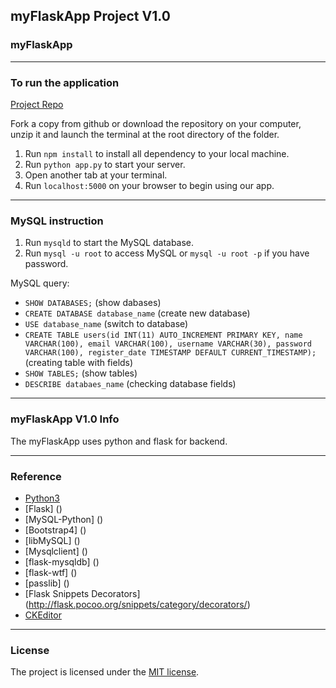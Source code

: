 ## myFlaskApp Project V1.0

### myFlaskApp

---

### To run the application

[Project Repo](https://github.com/markchen555/myFlaskApp)

Fork a copy from github or download the repository on your computer, unzip it and launch the terminal at the root directory of the folder.

1. Run `npm install` to install all dependency to your local machine.
2. Run `python app.py` to start your server.
3. Open another tab at your terminal.
4. Run `localhost:5000` on your browser to begin using our app.

---

### MySQL instruction

1. Run `mysqld` to start the MySQL database.
2. Run `mysql -u root` to access MySQL or `mysql -u root -p` if you have password.

MySQL query:
- `SHOW DATABASES;` (show dabases)
- `CREATE DATABASE database_name` (create new database)
- `USE database_name` (switch to database)
- `CREATE TABLE users(id INT(11) AUTO_INCREMENT PRIMARY KEY, name VARCHAR(100), email VARCHAR(100), username VARCHAR(30), password VARCHAR(100), register_date TIMESTAMP DEFAULT CURRENT_TIMESTAMP);` (creating table with fields)
- `SHOW TABLES;` (show tables)
- `DESCRIBE databaes_name` (checking database fields)

---

### myFlaskApp V1.0 Info

The myFlaskApp uses python and flask for backend.

---

### Reference

- [Python3](https://www.python.org/)
- [Flask] ()
- [MySQL-Python] ()
- [Bootstrap4] ()
- [libMySQL] ()
- [Mysqlclient] ()
- [flask-mysqldb] ()
- [flask-wtf] ()
- [passlib] ()
- [Flask Snippets Decorators] (http://flask.pocoo.org/snippets/category/decorators/)
- [CKEditor](https://ckeditor.com/)

---

### License

The project is licensed under the [MIT license](license.txt).